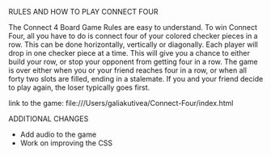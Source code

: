 RULES AND HOW TO PLAY CONNECT FOUR 


The Connect 4 Board Game Rules are easy to understand. To win Connect Four, all you have to do is connect four of your colored checker pieces in a row. This can be done horizontally, vertically or diagonally. Each player will drop in one checker piece at a time. This will give you a chance to either build your row, or stop your opponent from getting four in a row.
The game is over either when you or your friend reaches four in a row, or when all forty two slots are filled, ending in a stalemate. If you and your friend decide to play again, the loser typically goes first. 


link to the game: file:///Users/galiakutivea/Connect-Four/index.html

ADDITIONAL CHANGES

* Add audio to the game
* Work on improving the CSS 
